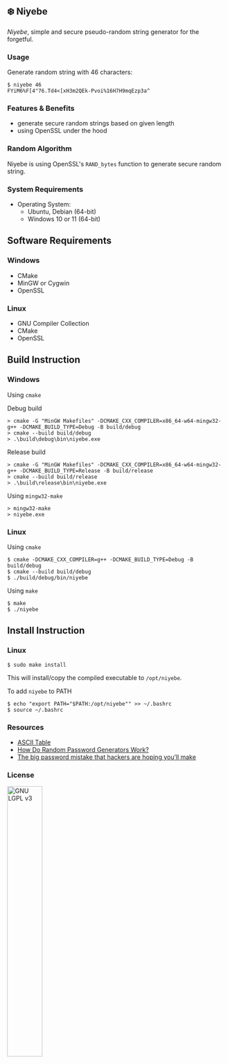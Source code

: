 ❄️ Niyebe
---
_Niyebe_, simple and secure pseudo-random string generator for the forgetful.

### Usage

Generate random string with 46 characters:
```
$ niyebe 46      
FYiM6%F[4"76.Td4<[xH3m2QEk-Pvoi%16H7H9mqEzp3a^
```

### Features & Benefits
- generate secure random strings based on given length
- using OpenSSL under the hood

### Random Algorithm
Niyebe is using OpenSSL's `RAND_bytes` function to generate secure random string.


### System Requirements
- Operating System:
    - Ubuntu, Debian (64-bit)
    - Windows 10 or 11 (64-bit)

## Software Requirements
### Windows
- CMake
- MinGW or Cygwin
- OpenSSL

### Linux
- GNU Compiler Collection
- CMake
- OpenSSL


## Build Instruction

### Windows

Using `cmake`

Debug build

```
> cmake -G "MinGW Makefiles" -DCMAKE_CXX_COMPILER=x86_64-w64-mingw32-g++ -DCMAKE_BUILD_TYPE=Debug -B build/debug
> cmake --build build/debug
> .\build\debug\bin\niyebe.exe 
```

Release build

```
> cmake -G "MinGW Makefiles" -DCMAKE_CXX_COMPILER=x86_64-w64-mingw32-g++ -DCMAKE_BUILD_TYPE=Release -B build/release
> cmake --build build/release
> .\build\release\bin\niyebe.exe 
```

Using `mingw32-make`

```
> mingw32-make
> niyebe.exe
```

### Linux

Using `cmake`
```
$ cmake -DCMAKE_CXX_COMPILER=g++ -DCMAKE_BUILD_TYPE=Debug -B build/debug
$ cmake --build build/debug
$ ./build/debug/bin/niyebe
```


Using `make`
```
$ make
$ ./niyebe
```

## Install Instruction

### Linux

```
$ sudo make install
```
This will install/copy the compiled executable to `/opt/niyebe`.

To add `niyebe` to PATH
```
$ echo "export PATH="$PATH:/opt/niyebe"" >> ~/.bashrc
$ source ~/.bashrc
```

### Resources
- [ASCII Table](https://www.cs.cmu.edu/~pattis/15-1XX/common/handouts/ascii.html)
- [How Do Random Password Generators Work?](https://blog.dashlane.com/how-random-password-generators-work/)
- [The big password mistake that hackers are hoping you’ll make](http://stateofthenet.net/2014/10/the-big-password-mistake-that-hackers-are-hoping-youll-make/)

### License
<img width="40%" height="auto" title="GNU LGPL v3" src="https://upload.wikimedia.org/wikipedia/commons/3/3b/LGPLv3_Logo.svg">
